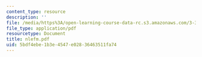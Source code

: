 ```yaml
---
content_type: resource
description: ''
file: /media/https%3A/open-learning-course-data-rc.s3.amazonaws.com/3-35-fracture-and-fatigue-fall-2003/5bdf4ebe1b3e4547e02836463511fa74_nlefm.pdf
file_type: application/pdf
resourcetype: Document
title: nlefm.pdf
uid: 5bdf4ebe-1b3e-4547-e028-36463511fa74
---
```

